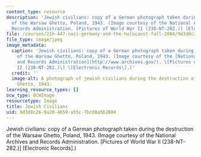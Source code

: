 ```yaml
---
content_type: resource
description: 'Jewish civilians: copy of a German photograph taken during the destruction
  of the Warsaw Ghetto, Poland, 1943. (Image courtesy of the National Archives and
  Records Administration. [Pictures of World War II (238-NT-282.)] [Electronic Records].)'
file: /courses/21h-447-nazi-germany-and-the-holocaust-fall-2004/9d3d8c269a204659a55c7bc08a5b2804_21h-447f04.jpg
file_type: image/jpeg
image_metadata:
  caption: 'Jewish civilians: copy of a German photograph taken during the destruction
    of the Warsaw Ghetto, Poland, 1943. (Image courtesy of the [National Archives
    and Records Administration](http://www.archives.gov/). \[Pictures of World War
    II (238-NT-282.)\] \[Electronic Records\].)'
  credit: ''
  image-alt: A photograph of jewish civilians during the destruction of the Warsaw
    Ghetto, 1943.
learning_resource_types: []
ocw_type: OCWImage
resourcetype: Image
title: Jewish Civilians
uid: 9d3d8c26-9a20-4659-a55c-7bc08a5b2804
---
```

Jewish civilians: copy of a German photograph taken during the destruction of the Warsaw Ghetto, Poland, 1943. (Image courtesy of the National Archives and Records Administration. [Pictures of World War II (238-NT-282.)] [Electronic Records].)

